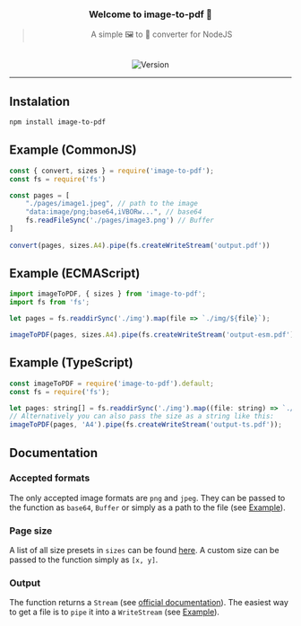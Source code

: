 <div align="center">

### Welcome to image-to-pdf 👋

> A simple 🖼️ to 📄 converter for NodeJS

<br>

<img alt="Version" src="https://img.shields.io/github/package-json/v/devicarus/image-to-pdf?style=for-the-badge" />

</div>

---

## Instalation
```sh
npm install image-to-pdf
```

## Example (CommonJS)
```js
const { convert, sizes } = require('image-to-pdf');
const fs = require('fs')

const pages = [
    "./pages/image1.jpeg", // path to the image
    "data:image/png;base64,iVBORw...", // base64
    fs.readFileSync('./pages/image3.png') // Buffer
]
 
convert(pages, sizes.A4).pipe(fs.createWriteStream('output.pdf'))
```

## Example (ECMAScript)
```js
import imageToPDF, { sizes } from 'image-to-pdf';
import fs from 'fs';

let pages = fs.readdirSync('./img').map(file => `./img/${file}`);

imageToPDF(pages, sizes.A4).pipe(fs.createWriteStream('output-esm.pdf'));
```

## Example (TypeScript)
```js
const imageToPDF = require('image-to-pdf').default;
const fs = require('fs');

let pages: string[] = fs.readdirSync('./img').map((file: string) => `./img/${file}`);
// Alternatively you can also pass the size as a string like this:
imageToPDF(pages, 'A4').pipe(fs.createWriteStream('output-ts.pdf'));
```

## Documentation
### Accepted formats
The only accepted image formats are `png` and `jpeg`. They can be passed to the function as `base64`, `Buffer` or simply as a path to the file (see [Example](#example)).

### Page size
A list of all size presets in `sizes` can be found [here](https://github.com/devicarus/image-to-pdf/blob/master/index.ts#L21). A custom size can be passed to the function simply as `[x, y]`.

### Output
The function returns a `Stream` (see [official documentation](https://nodejs.org/api/stream.html)). The easiest way to get a file is to `pipe` it into a `WriteStream` (see [Example](#example)).
